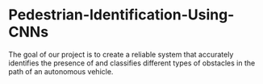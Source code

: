 # Pedestrian-Identification-Using-CNNs
The goal of our project is to create a reliable system that accurately identifies the presence of and classifies different types of obstacles in the path of an autonomous vehicle.
